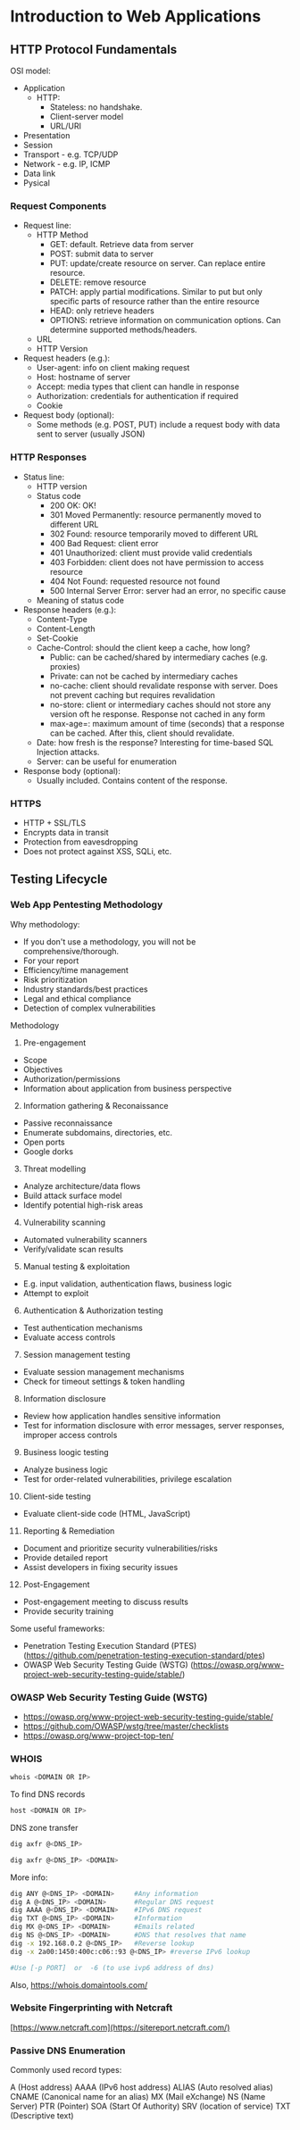 # Introduction to Web Applications

## HTTP Protocol Fundamentals
OSI model:
- Application
  - HTTP:
    -  Stateless: no handshake.
    -  Client-server model
    -  URL/URI
- Presentation
- Session
- Transport - e.g. TCP/UDP
- Network - e.g. IP, ICMP
- Data link
- Pysical

### Request Components
- Request line:
  - HTTP Method
    - GET: default. Retrieve data from server
    - POST: submit data to server
    - PUT: update/create resource on server. Can replace entire resource.
    - DELETE: remove resource
    - PATCH: apply partial modifications. Similar to put but only specific parts of resource rather than the entire resource
    - HEAD: only retrieve headers
    - OPTIONS: retrieve information on communication options. Can determine supported methods/headers.
  - URL
  - HTTP Version
- Request headers (e.g.):
  - User-agent: info on client making request
  - Host: hostname of server
  - Accept: media types that client can handle in response
  - Authorization: credentials for authentication if required
  - Cookie
- Request body (optional):
  - Some methods (e.g. POST, PUT) include a request body with data sent to server (usually JSON)

### HTTP Responses
- Status line:
  - HTTP version
  - Status code
    - 200 OK: OK!
    - 301 Moved Permanently: resource permanently moved to different URL
    - 302 Found: resource temporarily moved to different URL
    - 400 Bad Request: client error
    - 401 Unauthorized: client must provide valid credentials
    - 403 Forbidden: client does not have permission to access resource
    - 404 Not Found: requested resource not found
    - 500 Internal Server Error: server had an error, no specific cause
  - Meaning of status code
- Response headers (e.g.):
  - Content-Type
  - Content-Length
  - Set-Cookie
  - Cache-Control: should the client keep a cache, how long?
    - Public: can be cached/shared by intermediary caches (e.g. proxies)
    - Private: can not be cached by intermediary caches
    - no-cache: client should revalidate response with server. Does not prevent caching but requires revalidation
    - no-store: client or intermediary caches should not store any version oft he response. Response not cached in any form
    - max-age=<SECONDS>: maximum amount of time (seconds) that a response can be cached. After this, client should revalidate.
  - Date: how fresh is the response? Interesting for time-based SQL Injection attacks.
  - Server: can be useful for enumeration
- Response body (optional):
  - Usually included. Contains content of the response.

### HTTPS
- HTTP + SSL/TLS
- Encrypts data in transit
- Protection from eavesdropping
- Does not protect against XSS, SQLi, etc.

## Testing Lifecycle
### Web App Pentesting Methodology
Why methodology:
- If you don't use a methodology, you will not be comprehensive/thorough.
- For your report
- Efficiency/time management
- Risk prioritization
- Industry standards/best practices
- Legal and ethical compliance
- Detection of complex vulnerabilities

Methodology
1. Pre-engagement
  - Scope
  - Objectives
  - Authorization/permissions
  - Information about application from business perspective
2. Information gathering & Reconaissance
  - Passive reconnaissance
  - Enumerate subdomains, directories, etc.
  - Open ports
  - Google dorks
3. Threat modelling
  - Analyze architecture/data flows
  - Build attack surface model
  - Identify potential high-risk areas
4. Vulnerability scanning
  - Automated vulnerability scanners
  - Verify/validate scan results
5. Manual testing & exploitation
  - E.g. input validation, authentication flaws, business logic
  - Attempt to exploit
6. Authentication & Authorization testing
  - Test authentication mechanisms
  - Evaluate access controls
7. Session management testing
  - Evaluate session management mechanisms
  - Check for timeout settings & token handling
8. Information disclosure
  - Review how application handles sensitive information
  - Test for information disclosure with error messages, server responses, improper access controls
9. Business loogic testing
  - Analyze business logic
  - Test for order-related vulnerabilities, privilege escalation
10. Client-side testing
  - Evaluate client-side code (HTML, JavaScript)
11. Reporting & Remediation
  - Document and prioritize security vulnerabilities/risks
  - Provide detailed report
  - Assist developers in fixing security issues
12. Post-Engagement
  - Post-engagement meeting to discuss results
  - Provide security training

Some useful frameworks:
- Penetration Testing Execution Standard (PTES) (https://github.com/penetration-testing-execution-standard/ptes)
- OWASP Web Security Testing Guide (WSTG) (https://owasp.org/www-project-web-security-testing-guide/stable/)

### OWASP Web Security Testing Guide (WSTG)
- https://owasp.org/www-project-web-security-testing-guide/stable/
- https://github.com/OWASP/wstg/tree/master/checklists
- https://owasp.org/www-project-top-ten/


### WHOIS
```bash
whois <DOMAIN OR IP>
```
To find DNS records
```bash
host <DOMAIN OR IP>
```

DNS zone transfer
```bash
dig axfr @<DNS_IP>
```
```bash
dig axfr @<DNS_IP> <DOMAIN>
```

More info:
```bash
dig ANY @<DNS_IP> <DOMAIN>     #Any information
dig A @<DNS_IP> <DOMAIN>       #Regular DNS request
dig AAAA @<DNS_IP> <DOMAIN>    #IPv6 DNS request
dig TXT @<DNS_IP> <DOMAIN>     #Information
dig MX @<DNS_IP> <DOMAIN>      #Emails related
dig NS @<DNS_IP> <DOMAIN>      #DNS that resolves that name
dig -x 192.168.0.2 @<DNS_IP>   #Reverse lookup
dig -x 2a00:1450:400c:c06::93 @<DNS_IP> #reverse IPv6 lookup

#Use [-p PORT]  or  -6 (to use ivp6 address of dns)
```

Also, https://whois.domaintools.com/

### Website Fingerprinting with Netcraft

[https://www.netcraft.com](https://sitereport.netcraft.com/)

### Passive DNS Enumeration

Commonly used record types:

A       (Host address)
AAAA    (IPv6 host address)
ALIAS   (Auto resolved alias)
CNAME   (Canonical name for an alias)
MX      (Mail eXchange)
NS      (Name Server)
PTR     (Pointer)
SOA     (Start Of Authority)
SRV     (location of service)
TXT     (Descriptive text)


```bash

```
```bash

```
```bash

```
```bash

```






```bash

```






